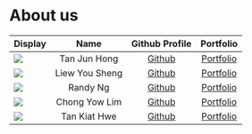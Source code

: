 # About us


Display | Name | Github Profile | Portfolio 
--------|:----:|:--------------:|:---------:
![](https://en.wikipedia.org/wiki/File:Portrait_placeholder.png) | Tan Jun Hong | [Github](https://github.com/TanJunHong) | [Portfolio](team/tanjunhong.md)
![](https://en.wikipedia.org/wiki/File:Portrait_placeholder.png) | Liew You Sheng | [Github](https://github.com/GoldenCorgi) | [Portfolio](team/goldencorgi.md)
![](https://en.wikipedia.org/wiki/File:Portrait_placeholder.png) | Randy Ng | [Github](https://github.com/randynyl/) | [Portfolio](team/randynyl.md)
![](https://en.wikipedia.org/wiki/File:Portrait_placeholder.png) | Chong Yow Lim | [Github](https://github.com/ychong032) | [Portfolio](team/ychong032.md)
![](https://en.wikipedia.org/wiki/File:Portrait_placeholder.png) | Tan Kiat Hwe | [Github](https://github.com/kiathwe97) | [Portfolio](team/kiathwe97.md)
